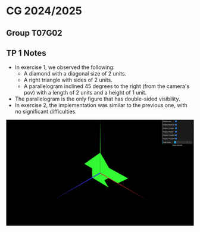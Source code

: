 # CG 2024/2025

## Group T07G02

## TP 1 Notes

- In exercise 1, we observed the following:
  - A diamond with a diagonal size of 2 units.
  - A right triangle with sides of 2 units.
  - A parallelogram inclined 45 degrees to the right (from the camera's pov) with a length of 2 units and a height of 1 unit.
- The parallelogram is the only figure that has double-sided visibility.
- In exercise 2, the implementation was similar to the previous one, with no significant difficulties.

![Screenshot 1](screenshots/cg-t07g02-tp1-1.png)
